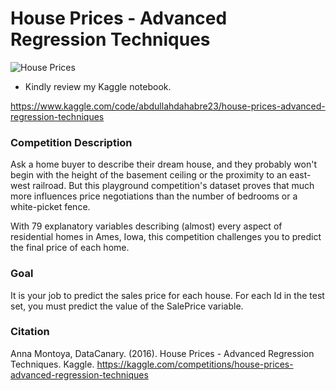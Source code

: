 # House Prices - Advanced Regression Techniques
![House Prices](https://th.bing.com/th/id/OIF.ri56X0TmvyZjZ4jZ7WyKLw?rs=1&pid=ImgDetMain)
* Kindly review my Kaggle notebook.

https://www.kaggle.com/code/abdullahdahabre23/house-prices-advanced-regression-techniques

### Competition Description
Ask a home buyer to describe their dream house, and they probably won't begin with the height of the basement ceiling or the proximity to an east-west railroad. But this playground competition's dataset proves that much more influences price negotiations than the number of bedrooms or a white-picket fence.

With 79 explanatory variables describing (almost) every aspect of residential homes in Ames, Iowa, this competition challenges you to predict the final price of each home.

### Goal
It is your job to predict the sales price for each house. For each Id in the test set, you must predict the value of the SalePrice variable.

### Citation
Anna Montoya, DataCanary. (2016). House Prices - Advanced Regression Techniques. Kaggle. https://kaggle.com/competitions/house-prices-advanced-regression-techniques
